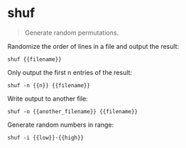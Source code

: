 shuf
====

> Generate random permutations.

Randomize the order of lines in a file and output the result:

    shuf {{filename}}

Only output the first n entries of the result:

    shuf -n {{n}} {{filename}}

Write output to another file:

    shuf -o {{another_filename}} {{filename}}

Generate random numbers in range:

    shuf -i {{low}}-{{high}}
